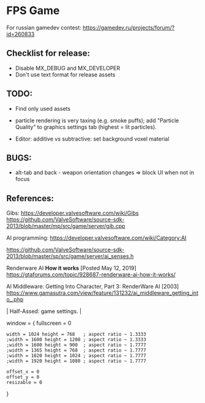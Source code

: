 # FPS Game

For russian gamedev contest:
https://gamedev.ru/projects/forum/?id=260833


## Checklist for release:

- Disable MX_DEBUG and MX_DEVELOPER
- Don't use text format for release assets


## TODO:
- Find only used assets

- particle rendering is very taxing (e.g. smoke puffs);
add "Particle Quality" to graphics settings tab
(highest = lit particles).


- Editor: additive vs subtractive: set background voxel material



## BUGS:

- alt-tab and back - weapon orientation changes => block UI when not in focus


## References:

Gibs:
https://developer.valvesoftware.com/wiki/Gibs
https://github.com/ValveSoftware/source-sdk-2013/blob/master/mp/src/game/server/gib.cpp

AI programming:
https://developer.valvesoftware.com/wiki/Category:AI

https://github.com/ValveSoftware/source-sdk-2013/blob/master/sp/src/game/server/ai_senses.h


Renderware AI **How it works** [Posted May 12, 2019]
https://gtaforums.com/topic/928687-renderware-ai-how-it-works/

AI Middleware: Getting Into Character, Part 3: RenderWare AI [2003]
https://www.gamasutra.com/view/feature/131232/ai_middleware_getting_into_.php










| Half-Assed: game settings.
|

window =
{
	fullscreen = 0

	width = 1024 height = 768	; aspect ratio ~ 1.3333
	;width = 1600 height = 1200	; aspect ratio ~ 1.3333
	;width = 1600 height = 900	; aspect ratio ~ 1.7777
	;width = 1365 height = 768	; aspect ratio ~ 1.7777
	;width = 1820 height = 1024	; aspect ratio ~ 1.7777
	;width = 1920 height = 1080	; aspect ratio ~ 1.7777
	
	offset_x = 0
	offset_y = 0
	resizable = 0
}
